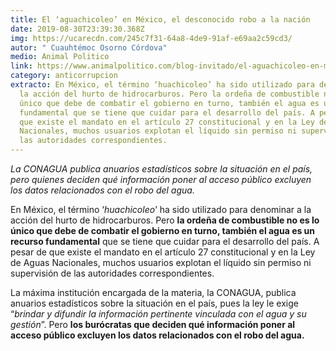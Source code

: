```yaml
---
title: El ‘aguachicoleo’ en México, el desconocido robo a la nación
date: 2019-08-30T23:39:30.368Z
img: https://ucarecdn.com/245c7f31-64a8-4de9-91af-e69aa2c59cd3/
autor: " Cuauhtémoc Osorno Córdova"
medio: Animal Politico
link: https://www.animalpolitico.com/blog-invitado/el-aguachicoleo-en-mexico-el-desconocido-robo-a-la-nacion/
category: anticorrupcion
extracto: En México, el término ‘huachicoleo’ ha sido utilizado para denominar a
  la acción del hurto de hidrocarburos. Pero la ordeña de combustible no es lo
  único que debe de combatir el gobierno en turno, también el agua es un recurso
  fundamental que se tiene que cuidar para el desarrollo del país. A pesar de
  que existe el mandato en el artículo 27 constitucional y en la Ley de Aguas
  Nacionales, muchos usuarios explotan el líquido sin permiso ni supervisión de
  las autoridades correspondientes.
---
```

*La CONAGUA publica anuarios estadísticos sobre la situación en el país, pero quienes deciden qué información poner al acceso público excluyen los datos relacionados con el robo del agua.*

En México, el término ‘*huachicoleo*’ ha sido utilizado para denominar a la acción del hurto de hidrocarburos. Pero **la ordeña de combustible no es lo único que debe de combatir el gobierno en turno, también el agua es un recurso fundamental** que se tiene que cuidar para el desarrollo del país. A pesar de que existe el mandato en el artículo 27 constitucional y en la Ley de Aguas Nacionales, muchos usuarios explotan el líquido sin permiso ni supervisión de las autoridades correspondientes.

La máxima institución encargada de la materia, la CONAGUA, publica anuarios estadísticos sobre la situación en el país, pues la ley le exige “*brindar y difundir la información pertinente vinculada con el agua y su gestión*”. Pero **los burócratas que deciden qué información poner al acceso público excluyen los datos relacionados con el robo del agua.**